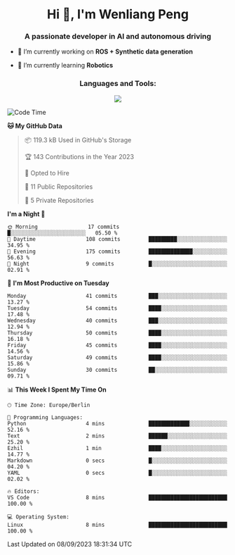 <h1 align="center">Hi 👋, I'm Wenliang Peng</h1>
<h3 align="center">A passionate developer in AI and autonomous driving</h3>

- 🔭 I’m currently working on **ROS + Synthetic data generation**

- 🌱 I’m currently learning **Robotics**

<!-- <h3 align="left">Connect with me:</h3> -->
<!-- <p align="left">
</p> -->

<h3 align="center">Languages and Tools:</h3>
<p align="center">
  <a href="https://skillicons.dev">
    <img src="https://skillicons.dev/icons?i=cpp,ros,docker,azure,git,linux,py,pytorch,cmake,githubactions,powershell,md&perline=6" />
  </a>
</p>


<!-- <p><img align="center" src="https://github-readme-stats.vercel.app/api/top-langs?username=bpwl0121&show_icons=true&locale=en&layout=compact" alt="bpwl0121" /></p> -->

<!-- <p><img align="center" src="https://github-readme-streak-stats.herokuapp.com/?user=bpwl0121&" alt="bpwl0121" /></p> -->

<!--START_SECTION:waka-->
![Code Time](http://img.shields.io/badge/Code%20Time-140%20hrs%204%20mins-blue)

**🐱 My GitHub Data** 

> 📦 119.3 kB Used in GitHub's Storage 
 > 
> 🏆 143 Contributions in the Year 2023
 > 
> 💼 Opted to Hire
 > 
> 📜 11 Public Repositories 
 > 
> 🔑 5 Private Repositories 
 > 
**I'm a Night 🦉** 

```text
🌞 Morning                17 commits          █░░░░░░░░░░░░░░░░░░░░░░░░   05.50 % 
🌆 Daytime                108 commits         █████████░░░░░░░░░░░░░░░░   34.95 % 
🌃 Evening                175 commits         ██████████████░░░░░░░░░░░   56.63 % 
🌙 Night                  9 commits           █░░░░░░░░░░░░░░░░░░░░░░░░   02.91 % 
```
📅 **I'm Most Productive on Tuesday** 

```text
Monday                   41 commits          ███░░░░░░░░░░░░░░░░░░░░░░   13.27 % 
Tuesday                  54 commits          ████░░░░░░░░░░░░░░░░░░░░░   17.48 % 
Wednesday                40 commits          ███░░░░░░░░░░░░░░░░░░░░░░   12.94 % 
Thursday                 50 commits          ████░░░░░░░░░░░░░░░░░░░░░   16.18 % 
Friday                   45 commits          ████░░░░░░░░░░░░░░░░░░░░░   14.56 % 
Saturday                 49 commits          ████░░░░░░░░░░░░░░░░░░░░░   15.86 % 
Sunday                   30 commits          ██░░░░░░░░░░░░░░░░░░░░░░░   09.71 % 
```


📊 **This Week I Spent My Time On** 

```text
🕑︎ Time Zone: Europe/Berlin

💬 Programming Languages: 
Python                   4 mins              █████████████░░░░░░░░░░░░   52.16 % 
Text                     2 mins              ██████░░░░░░░░░░░░░░░░░░░   25.20 % 
Ezhil                    1 min               ████░░░░░░░░░░░░░░░░░░░░░   14.77 % 
Markdown                 0 secs              █░░░░░░░░░░░░░░░░░░░░░░░░   04.20 % 
YAML                     0 secs              █░░░░░░░░░░░░░░░░░░░░░░░░   02.02 % 

🔥 Editors: 
VS Code                  8 mins              █████████████████████████   100.00 % 

💻 Operating System: 
Linux                    8 mins              █████████████████████████   100.00 % 
```


 Last Updated on 08/09/2023 18:31:34 UTC
<!--END_SECTION:waka-->
